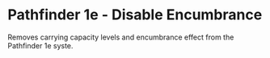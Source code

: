 # Pathfinder 1e - Disable Encumbrance

Removes carrying capacity levels and encumbrance effect from the Pathfinder 1e syste.